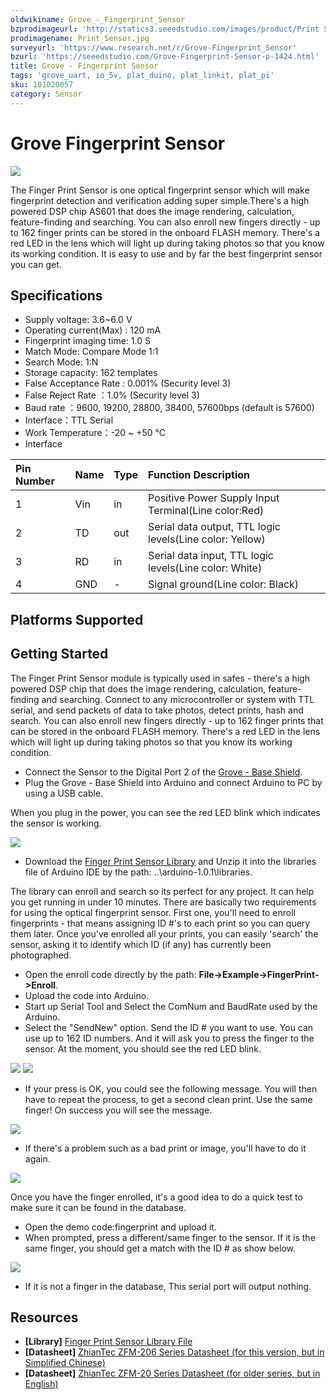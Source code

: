 ```yaml
---
oldwikiname: Grove_-_Fingerprint_Sensor
bzprodimageurl: 'http://statics3.seeedstudio.com/images/product/Print Sensor.jpg'
prodimagename: Print_Sensor.jpg
surveyurl: 'https://www.research.net/r/Grove-Fingerprint_Sensor'
bzurl: 'https://seeedstudio.com/Grove-Fingerprint-Sensor-p-1424.html'
title: Grove - Fingerprint Sensor
tags: 'grove_uart, io_5v, plat_duino, plat_linkit, plat_pi'
sku: 101020057
category: Sensor
---
```


# Grove Fingerprint Sensor

![](https://raw.githubusercontent.com/SeeedDocument/Grove-Fingerprint_Sensor/master/img/Print_Sensor.jpg)

The Finger Print Sensor is one optical fingerprint sensor which will make fingerprint detection and verification adding super simple.There's a high powered DSP chip AS601 that does the image rendering, calculation, feature-finding and searching. You can also enroll new fingers directly - up to 162 finger prints can be stored in the onboard FLASH memory. There's a red LED in the lens which will light up during taking photos so that you know its working condition. It is easy to use and by far the best fingerprint sensor you can get.

## Specifications

* Supply voltage: 3.6~6.0 V
* Operating current\(Max\) : 120 mA
* Fingerprint imaging time: 1.0 S
* Match Mode: Compare Mode 1:1
* Search Mode: 1:N
* Storage capacity: 162 templates
* False Acceptance Rate : 0.001% \(Security level 3\)
* False Reject Rate ：1.0% \(Security level 3\)
* Baud rate ：9600, 19200, 28800, 38400, 57600bps \(default is 57600\)
* Interface：TTL Serial
* Work Temperature：-20 ~ +50 ℃
* Interface

| Pin Number | Name | Type | Function Description |
| :--- | :--- | :--- | :--- |
| 1 | Vin | in | Positive Power Supply Input Terminal\(Line color:Red\) |
| 2 | TD | out | Serial data output, TTL logic levels\(Line color: Yellow\) |
| 3 | RD | in | Serial data input, TTL logic levels\(Line color: White\) |
| 4 | GND | - | Signal ground\(Line color: Black\) |

## Platforms Supported

## Getting Started

The Finger Print Sensor module is typically used in safes - there's a high powered DSP chip that does the image rendering, calculation, feature-finding and searching. Connect to any microcontroller or system with TTL serial, and send packets of data to take photos, detect prints, hash and search. You can also enroll new fingers directly - up to 162 finger prints that can be stored in the onboard FLASH memory. There's a red LED in the lens which will light up during taking photos so that you know its working condition.

* Connect the Sensor to the Digital Port 2 of the [Grove - Base Shield](/Base_Shield_V2).
* Plug the Grove - Base Shield into Arduino and connect Arduino to PC by using a USB cable.

When you plug in the power, you can see the red LED blink which indicates the sensor is working.

![](https://raw.githubusercontent.com/SeeedDocument/Grove-Fingerprint_Sensor/master/img/FingerPrint_Sensor1.jpg)

* Download the [Finger Print Sensor Library](https://raw.githubusercontent.com/SeeedDocument/Grove-Fingerprint_Sensor/master/res/Fingerprint_library.rar) and Unzip it into the libraries file of Arduino IDE by the path: ..\arduino-1.0.1\libraries.

The library can enroll and search so its perfect for any project. It can help you get running in under 10 minutes. There are basically two requirements for using the optical fingerprint sensor. First one, you'll need to enroll fingerprints - that means assigning ID \#'s to each print so you can query them later. Once you've enrolled all your prints, you can easily 'search' the sensor, asking it to identify which ID \(if any\) has currently been photographed.

* Open the enroll code directly by the path: **File-&gt;Example-&gt;FingerPrint-&gt;Enroll**.
* Upload the code into Arduino.
* Start up Serial Tool and Select the ComNum and BaudRate used by the Arduino.
* Select the "SendNew" option. Send the ID \# you want to use. You can use up to 162 ID numbers. And it will ask you to press the finger to the sensor. At the moment, you should see the red LED blink.

![](https://raw.githubusercontent.com/SeeedDocument/Grove-Fingerprint_Sensor/master/img/FingerPrint_Sensor3.jpg) ![](https://raw.githubusercontent.com/SeeedDocument/Grove-Fingerprint_Sensor/master/img/Finger1.jpg)

* If your press is OK, you could see the following message. You will then have to repeat the process, to get a second clean print. Use the same finger! On success you will see the message.

![](https://raw.githubusercontent.com/SeeedDocument/Grove-Fingerprint_Sensor/master/img/Finger2.jpg)

* If there's a problem such as a bad print or image, you'll have to do it again.

![](https://raw.githubusercontent.com/SeeedDocument/Grove-Fingerprint_Sensor/master/img/Finger_Print_Score_2.jpg)

Once you have the finger enrolled, it's a good idea to do a quick test to make sure it can be found in the database.

* Open the demo code:fingerprint and upload it.
* When prompted, press a different/same finger to the sensor. If it is the same finger, you should get a match with the ID \# as show below.

![](https://raw.githubusercontent.com/SeeedDocument/Grove-Fingerprint_Sensor/master/img/Finger_Print_Score_3.jpg)

* If it is not a finger in the database, This serial port will output nothing.

## Resources

* **\[Library\]** [Finger Print Sensor Library File](https://raw.githubusercontent.com/SeeedDocument/Grove-Fingerprint_Sensor/master/res/Fingerprint_library.rar)
* **\[Datasheet\]** [ZhianTec ZFM-206 Series Datasheet \(for this version, but in Simplified Chinese\)](https://raw.githubusercontent.com/SeeedDocument/Grove-Fingerprint_Sensor/master/res/ZFM206用户手册V2.1.pdf)
* **\[Datasheet\]** [ZhianTec ZFM-20 Series Datasheet \(for older series, but in English\)](https://github.com/SeeedDocument/Grove-Fingerprint_Sensor/raw/master/res/ZFM-user-manualV15.pdf)

